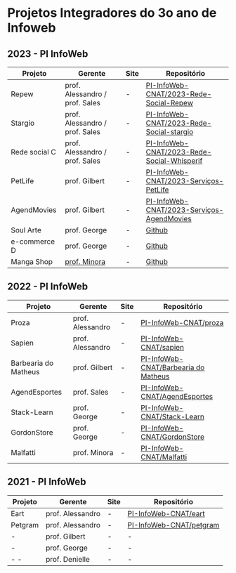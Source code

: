 # Projetos Integradores do 3o ano de Infoweb

## 2023 - PI InfoWeb
| Projeto       | Gerente                                             | Site | Repositório                                                                                                 |
| ------------- | --------------------------------------------------- | ---- | ----------------------------------------------------------------------------------------------------------- |
| Repew         | prof. Alessandro / prof. Sales                      | -    | [PI-InfoWeb-CNAT/2023-Rede-Social-Repew](https://github.com/PI-InfoWeb-CNAT/2023-Rede-Social-Repew)         |
| Stargio       | prof. Alessandro / prof. Sales                      | -    | [PI-InfoWeb-CNAT/2023-Rede-Social-stargio](https://github.com/PI-InfoWeb-CNAT/2023-Rede-Social-stargio)     |
| Rede social C | prof. Alessandro / prof. Sales                      | -    | [PI-InfoWeb-CNAT/2023-Rede-Social-Whisperif](https://github.com/PI-InfoWeb-CNAT/2023-Rede-Social-Whisperif) |
| PetLife       | prof. Gilbert                                       | -    | [PI-InfoWeb-CNAT/2023-Serviços-PetLife](https://github.com/PI-InfoWeb-CNAT/2023-Servicos-PetLife)           |
| AgendMovies   | prof. Gilbert                                       | -    | [PI-InfoWeb-CNAT/2023-Serviços-AgendMovies](https://github.com/PI-InfoWeb-CNAT/2023-Servicos-AgendMovies)   |
| Soul Arte     | prof. George                                        | -    | [Github](https://github.com/PI-InfoWeb-CNAT/2023-Soul_Arte)                                                 |
| e-commerce D  | prof. George                                        | -    | [Github](https://github.com/PI-InfoWeb-CNAT/2023-ECommerce-D)                                               |
| Manga Shop    | [prof. Minora](https://github.com/leonardo-minora/) | -    | [Github](https://github.com/PI-InfoWeb-CNAT/2023-Manga-Shop)                                                |


## 2022 - PI InfoWeb
| Projeto              | Gerente          | Site | Repositório                                                                                      |
| -------------------- | ---------------- | ---- | ------------------------------------------------------------------------------------------------ |
| Proza                | prof. Alessandro | -    | [PI-InfoWeb-CNAT/proza](https://github.com/PI-InfoWeb-CNAT/proza)                                |
| Sapien               | prof. Alessandro | -    | [PI-InfoWeb-CNAT/sapien](https://github.com/PI-InfoWeb-CNAT/sapien)                              |
| Barbearia do Matheus | prof. Gilbert    | -    | [PI-InfoWeb-CNAT/Barbearia do Matheus](https://github.com/PI-InfoWeb-CNAT/agendamento_barbearia) |
| AgendEsportes        | prof. Sales      | -    | [PI-InfoWeb-CNAT/AgendEsportes](https://github.com/PI-InfoWeb-CNAT/agendamento_codesp)           |
| Stack-Learn          | prof. George     | -    | [PI-InfoWeb-CNAT/Stack-Learn](https://github.com/PI-InfoWeb-CNAT/Stack-Learn)                    |
| GordonStore          | prof. George     | -    | [PI-InfoWeb-CNAT/GordonStore](https://github.com/PI-InfoWeb-CNAT/GordonStore)                    |
| Malfatti             | prof. Minora     | -    | [PI-InfoWeb-CNAT/Malfatti](https://github.com/PI-InfoWeb-CNAT/Malfatti)                          |


## 2021 - PI InfoWeb
| Projeto | Gerente          | Site | Repositório                                                                      |
| ------- | ---------------- | ---- | -------------------------------------------------------------------------------- |
| Eart    | prof. Alessandro | -    | <a href="https://github.com/PI-InfoWeb-CNAT/eart">PI-InfoWeb-CNAT/eart</a>       |
| Petgram | prof. Alessandro | -    | <a href="https://github.com/PI-InfoWeb-CNAT/petgram">PI-InfoWeb-CNAT/petgram</a> |
| -       | prof. Gilbert    | -    | -                                                                                |
| -       | prof. George     | -    | -                                                                                |
| - -     | prof. Denielle   | -    | -                                                                                |
